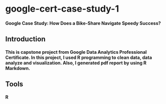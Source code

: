# google-cert-case-study-1

#### Google Case Study: How Does a Bike-Share Navigate Speedy Success?

## Introduction
#### This is capstone project from Google Data Analytics Professional Certificate. In this project, I used R programming to clean data, data analyze and visualization. Also, I generated pdf report by using R Markdown.

## Tools
#### R
